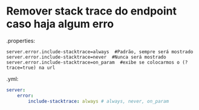 # Remover stack trace do endpoint caso haja algum erro

.properties:

```arduino
server.error.include-stacktrace=always  #Padrão, sempre será mostrado
server.error.include-stacktrace=never  #Nunca será mostrado
server.error.include-stacktrace=on_param  #exibe se colocarmos o (?trace=true) na url
```

.yml:

```yaml
server:
	error:
		include-stacktrace: always # always, never, on_param
```